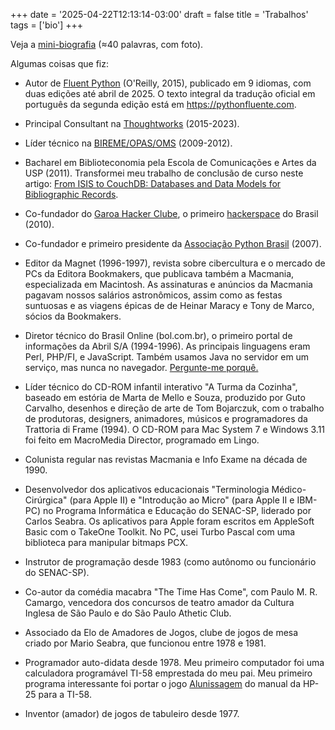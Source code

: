 +++
date = '2025-04-22T12:13:14-03:00'
draft = false
title = 'Trabalhos'
tags = ['bio']
+++

Veja a [mini-biografia](content/minibio/) (≈40 palavras, com foto).

Algumas coisas que fiz:

* Autor de
[Fluent Python](https://www.amazon.com.br/Fluent-Python-Concise-Effective-Programming/dp/1492056359)
(O'Reilly, 2015), publicado em 9 idiomas,
com duas edições até abril de 2025.
O texto integral da tradução oficial em português da segunda edição está
em https://pythonfluente.com.

* Principal Consultant na [Thoughtworks](https://www.thoughtworks.com/) (2015-2023).

* Líder técnico na [BIREME/OPAS/OMS](https://www.paho.org/pt/bireme) (2009-2012).

* Bacharel em Biblioteconomia pela Escola de Comunicações e Artes da USP (2011).
Transformei meu trabalho de conclusão de curso neste artigo:
[From ISIS to CouchDB: Databases and Data Models for Bibliographic Records](https://journal.code4lib.org/articles/4893).

* Co-fundador do [Garoa Hacker Clube](https://garoa.net.br/wiki/Garoa_Hacker_Clube:Sobre),
o primeiro [hackerspace](https://pt.wikipedia.org/wiki/Hackerspace) do Brasil (2010).

* Co-fundador e primeiro presidente da [Associação Python Brasil](https://apyb.python.org.br/index.html) (2007).

* Editor da Magnet (1996-1997), revista sobre cibercultura e o mercado de PCs
da Editora Bookmakers, que publicava também a Macmania, especializada em Macintosh.
As assinaturas e anúncios da Macmania pagavam nossos salários astronômicos,
assim como as festas suntuosas e as viagens épicas de de Heinar Maracy e Tony de Marco,
sócios da Bookmakers.


* Diretor técnico do Brasil Online (bol.com.br),
o primeiro portal de informações da Abril S/A (1994-1996).
As principais linguagens eram Perl, PHP/FI, e JavaScript.
Também usamos Java no servidor em um serviço, mas nunca no navegador.
[Pergunte-me porquê.](/posts/applets/)

* Líder técnico do CD-ROM infantil interativo "A Turma da Cozinha",
baseado em estória de Marta de Mello e Souza, produzido por Guto Carvalho,
desenhos e direção de arte de Tom Bojarczuk,
com o trabalho de produtoras, designers, animadores, músicos e
programadores da Trattoria di Frame (1994).
O CD-ROM para Mac System 7 e Windows 3.11 foi feito em MacroMedia Director, programado em Lingo.

* Colunista regular nas revistas Macmania e Info Exame na década de 1990.

* Desenvolvedor dos aplicativos educacionais
"Terminologia Médico-Cirúrgica" (para Apple II)
e "Introdução ao Micro" (para Apple II e IBM-PC)
no Programa Informática e Educação do SENAC-SP, liderado por Carlos Seabra.
Os aplicativos para Apple foram escritos
em AppleSoft Basic com o TakeOne Toolkit.
No PC, usei Turbo Pascal com uma biblioteca para manipular bitmaps PCX.

* Instrutor de programação desde 1983 (como autônomo ou funcionário do SENAC-SP).

* Co-autor da comédia macabra "The Time Has Come", com Paulo M. R. Camargo, vencedora dos concursos de teatro amador da Cultura Inglesa de São Paulo e do São Paulo Athetic Club.

* Associado da Elo de Amadores de Jogos, clube de jogos de mesa criado por Mario Seabra, que funcionou entre 1978 e 1981.

* Programador auto-didata desde 1978.
Meu primeiro computador foi uma calculadora programável TI-58 emprestada do meu pai.
Meu primeiro programa interessante foi portar o jogo [Alunissagem](https://www.hpmuseum.org/software/25moonld.htm) do manual da HP-25 para a TI-58.

* Inventor (amador) de jogos de tabuleiro desde 1977.
